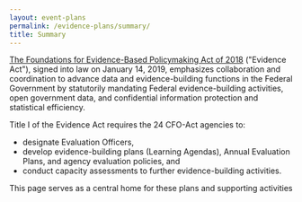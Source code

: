 ```yaml
---
layout: event-plans
permalink: /evidence-plans/summary/
title: Summary
---
```


<p><a href="https://www.congress.gov/115/plaws/publ435/PLAW-115publ435.pdf">The Foundations for Evidence-Based Policymaking Act of 2018</a> ("Evidence Act"), signed into law on January 14, 2019, emphasizes collaboration and coordination to advance data and evidence-building functions in the Federal Government by statutorily mandating Federal evidence-building activities, open government data, and confidential information protection and statistical efficiency.</p> 
Title I of the Evidence Act requires the 24 CFO-Act agencies to:
<ul>
 <li>designate Evaluation Officers,</li>
 <li>develop evidence-building plans (Learning Agendas), Annual Evaluation Plans, and agency evaluation policies, and</li>
 <li> conduct capacity assessments to further evidence-building activities.</li>
 </ul>
<p>This page serves as a central home for these plans and supporting activities</p>